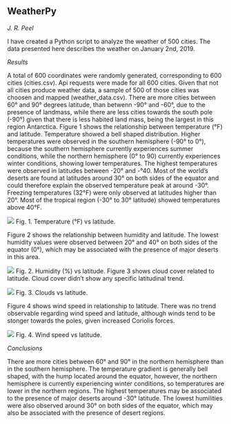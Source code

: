 
## WeatherPy
*J. R. Peel*

I have created a Python script to analyze the weather of 500 cities. The data presented here describes the weather on January 2nd, 2019.

*Results*

A total of 600 coordinates were randomly generated, corresponding to 600 cities (cities.csv). Api requests were made for all 600 cities. Given that not all cities produce weather data, a sample of 500 of those cities was choosen and mapped (weather_data.csv).
There are more cities between 60° and 90° degrees latitude, than betwenn -90° and -60°, due to the presence of landmass, while there are less cities towards the south pole (-90°) given that there is less habited land mass, being the largest in this region Antarctica. 
Figure 1 shows the relationship between temperature (°F) and latitude. Temperature showed a bell shaped distribution. Higher temperatures were observed in the southern hemisphere (-90° to 0°), because the southern hemisphere currently experiences summer conditions, while the northern hemisphere (0° to 90) currently experiences winter conditions, showing lower temperatures. The highest temperatures were observed in latitudes between -20° and -°40. Most of the world’s deserts are found at latitudes around 30° on both sides of the equator and could therefore explain the observed temperature peak at around -30°. Freezing temperatures (32°F) were only observed at latitudes higher than 20°. Most of the tropical region (-30° to 30° latitude) showed temperatures above 40°F. 

![](https://github.com/JoannePeel/What-s-the-weather-like-/blob/master/Lat_Temp.png) 
Fig. 1. Temperature (°F) vs latitude.

Figure 2 shows the relationship between humidity and latitude. The lowest humidity values were observed between 20° and 40° on both sides of the equator (0°), which may be associated with the presence of major deserts in this area. 

![](https://github.com/JoannePeel/What-s-the-weather-like-/blob/master/Lat_Hum.png)
Fig. 2. Humidity (%) vs latitude.
Figure 3 shows cloud cover related to latitude. Cloud cover didn’t show any specific latitudinal trend.
 
![](https://github.com/JoannePeel/What-s-the-weather-like-/blob/master/Lat_Cloud.png)
Fig. 3. Clouds vs latitude.

Figure 4 shows wind speed in relationship to latitude. There was no trend observable regarding wind speed and latitude, although winds tend to be stonger towards the poles, given increased Coriolis forces.

![](https://github.com/JoannePeel/What-s-the-weather-like-/blob/master/Lat_wind.png)
Fig. 4. Wind speed vs latitude.

*Conclusions* 

There are more cities between 60° and 90° in the northern hemisphere than in the southern hemisphere.
The temperature gradient is generally bell shaped, with the hump located around the equator, however, the northern hemisphere is currently experiencing winter conditions, so temperatures are lower in the northern regions. The highest temperatures may be associated to the presence of major deserts around -30° latitude.
The lowest humilities were also observed around 30° on both sides of the equator, which may also be associated with the presence of desert regions.

